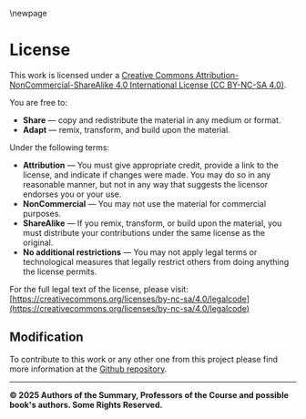 \newpage

# License

This work is licensed under a [Creative Commons Attribution-NonCommercial-ShareAlike 4.0 International License (CC BY-NC-SA 4.0)](https://creativecommons.org/licenses/by-nc-sa/4.0/).

You are free to:

* **Share** — copy and redistribute the material in any medium or format.
* **Adapt** — remix, transform, and build upon the material.

Under the following terms:

* **Attribution** — You must give appropriate credit, provide a link to the license, and indicate if changes were made. You may do so in any reasonable manner, but not in any way that suggests the licensor endorses you or your use.
* **NonCommercial** — You may not use the material for commercial purposes.
* **ShareAlike** — If you remix, transform, or build upon the material, you must distribute your contributions under the same license as the original.
* **No additional restrictions** — You may not apply legal terms or technological measures that legally restrict others from doing anything the license permits.

For the full legal text of the license, please visit:
[https://creativecommons.org/licenses/by-nc-sa/4.0/legalcode](https://creativecommons.org/licenses/by-nc-sa/4.0/legalcode)

## Modification

To contribute to this work or any other one from this project please find more information at the [Github repository](https://github.com/Tfloow/ESATSummary).

---

**© 2025 Authors of the Summary, Professors of the Course and possible book's authors. Some Rights Reserved.**
